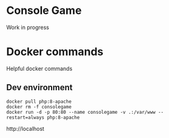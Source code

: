 # Console Game

Work in progress


# Docker commands

Helpful docker commands


## Dev environment

```
docker pull php:8-apache
docker rm -f consolegame
docker run -d -p 80:80 --name consolegame -v .:/var/www --restart=always php:8-apache
```

http://localhost
